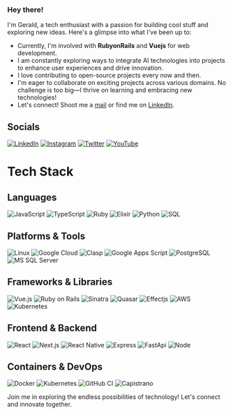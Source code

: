 ### Hey there! 

I'm Gerald, a tech enthusiast with a passion for building cool stuff and exploring new ideas. Here's a glimpse into what I've been up to:

- Currently, I'm involved with **RubyonRails** and **Vuejs** for web development.
- I am constantly exploring ways to integrate AI technologies into projects to enhance user experiences and drive innovation.
- I love contributing to open-source projects every now and then.
- I'm eager to collaborate on exciting projects across various domains. No challenge is too big—I thrive on learning and embracing new technologies!
- Let's connect! Shoot me a [mail](mailto:geraldaddey@yahoo.com)
 or find me on [LinkedIn](https://www.linkedin.com/in/geraldaddey/).

## Socials

[![LinkedIn](https://img.shields.io/badge/LinkedIn-Connect-blue)](https://www.linkedin.com/in/geraldaddey/) [![Instagram](https://img.shields.io/badge/Instagram-Follow-orange)](https://www.instagram.com/__quansah/) [![Twitter](https://img.shields.io/badge/Twitter-Follow-blue)](https://x.com/geraldaddey) [![YouTube](https://img.shields.io/badge/YouTube-Subscribe-red)](https://www.youtube.com/c/QuansahTVchannel)

# Tech Stack

## Languages
![JavaScript](https://img.shields.io/badge/-JavaScript-yellow?style=for-the-badge&logo=javascript&logoColor=white)
![TypeScript](https://img.shields.io/badge/-TypeScript-007ACC?style=for-the-badge&logo=typescript&logoColor=white)
![Ruby](https://img.shields.io/badge/-Ruby-CC342D?style=for-the-badge&logo=ruby&logoColor=white)
![Elixir](https://img.shields.io/badge/-Elixir-4B275F?style=for-the-badge&logo=elixir&logoColor=white)
![Python](https://img.shields.io/badge/-Python-3776AB?style=for-the-badge&logo=python&logoColor=white)
![SQL](https://img.shields.io/badge/SQL-025E8C?style=for-the-badge&logo=amazon-dynamodb&logoColor=white)

## Platforms & Tools
![Linux](https://img.shields.io/badge/-Linux-FCC624?style=for-the-badge&logo=linux&logoColor=black)
![Google Cloud](https://img.shields.io/badge/Google%20Cloud-4285F4?style=for-the-badge&logo=google-cloud&logoColor=white)
![Clasp](https://img.shields.io/badge/-Clasp-4285F4?style=for-the-badge&logo=google&logoColor=white)
![Google Apps Script](https://img.shields.io/badge/-Google%20Apps%20Script-34A853?style=for-the-badge&logo=google&logoColor=white)
![PostgreSQL](https://img.shields.io/badge/-PostgreSQL-336791?style=for-the-badge&logo=postgresql&logoColor=white)
![MS SQL Server](https://img.shields.io/badge/-MS%20SQL%20Server-CC2927?style=for-the-badge&logo=microsoft-sql-server&logoColor=white)

## Frameworks & Libraries
![Vue.js](https://img.shields.io/badge/Vue.js-4FC08D?style=for-the-badge&logo=vue.js&logoColor=white)
![Ruby on Rails](https://img.shields.io/badge/-Ruby%20on%20Rails-CC0000?style=for-the-badge&logo=ruby-on-rails&logoColor=white)
![Sinatra](https://img.shields.io/badge/-Sinatra-CC342D?style=for-the-badge&logo=sinatra&logoColor=white)
![Quasar](https://img.shields.io/badge/Quasar-1976D2?style=for-the-badge&logo=quasar&logoColor=white)
![Effectjs](https://img.shields.io/badge/-Effectjs-FF4081?style=for-the-badge&logo=effectjs&logoColor=white)
![AWS](https://img.shields.io/badge/AWS-232F3E?style=for-the-badge&logo=amazon-aws&logoColor=white)
![Kubernetes](https://img.shields.io/badge/Kubernetes-326CE5?style=for-the-badge&logo=kubernetes&logoColor=white)

## Frontend & Backend
![React](https://img.shields.io/badge/-React-61DAFB?style=for-the-badge&logo=react&logoColor=white)
![Next.js](https://img.shields.io/badge/Next.js-000000?style=for-the-badge&logo=next.js&logoColor=white)
![React Native](https://img.shields.io/badge/React_Native-61DAFB?style=for-the-badge&logo=react&logoColor=white)
![Express](https://img.shields.io/badge/Express.js-000000?style=for-the-badge&logo=express&logoColor=white)
![FastApi](https://img.shields.io/badge/-FastAPI-009688?style=for-the-badge&logo=fastapi&logoColor=white)
![Node](https://img.shields.io/badge/-Node.js-43853D?style=for-the-badge&logo=node.js&logoColor=white)

## Containers & DevOps
![Docker](https://img.shields.io/badge/Docker-2496ED?style=for-the-badge&logo=docker&logoColor=white)
![Kubernetes](https://img.shields.io/badge/Kubernetes-326CE5?style=for-the-badge&logo=kubernetes&logoColor=white)
![GitHub CI](https://img.shields.io/badge/GitHub%20CI-181717?style=for-the-badge&logo=github&logoColor=white)
![Capistrano](https://img.shields.io/badge/Capistrano-E03C31?style=for-the-badge&logo=capistrano&logoColor=white)




Join me in exploring the endless possibilities of technology! Let's connect and innovate together.
